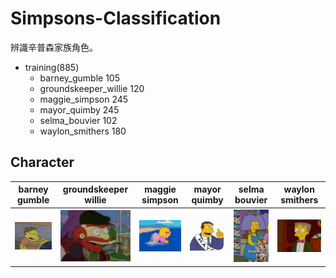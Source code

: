 # Simpsons-Classification
辨識辛普森家族角色。

- training(885)
    - barney_gumble 105
    - groundskeeper_willie 120
    - maggie_simpson 245
    - mayor_quimby 245
    - selma_bouvier 102
    - waylon_smithers 180
    
 
## Character
 | barney gumble  | groundskeeper willie  | maggie simpson  |  mayor quimby | selma bouvier  |  waylon smithers |
|---|---|---|---|---|---|
| ![](./dataset/Simpson/barney_gumble/pic_0000.jpg)  | ![](./dataset/Simpson/groundskeeper_willie/pic_0000.jpg)  | ![](./dataset/Simpson/maggie_simpson/pic_0000.jpg)  |  ![](./dataset/Simpson/mayor_quimby/pic_0000.jpg) |  ![](./dataset/Simpson/selma_bouvier/pic_0000.jpg) | ![](./dataset/Simpson/waylon_smithers/pic_0000.jpg) |
